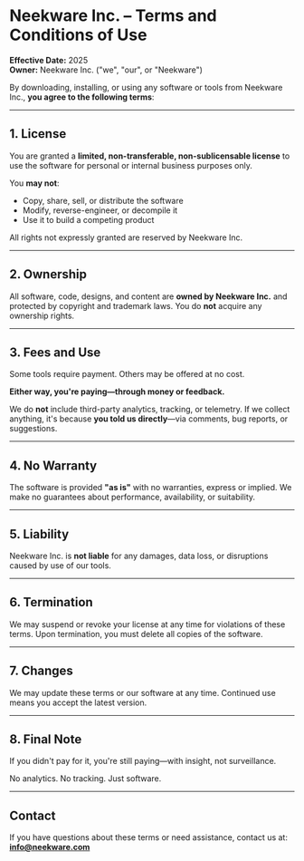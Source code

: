 # Neekware Inc. – Terms and Conditions of Use

**Effective Date:** 2025  
**Owner:** Neekware Inc. ("we", "our", or "Neekware")

By downloading, installing, or using any software or tools from Neekware Inc., **you agree to the following terms**:

---

## 1. License

You are granted a **limited, non-transferable, non-sublicensable license** to use the software for personal or internal business purposes only.

You **may not**:
- Copy, share, sell, or distribute the software
- Modify, reverse-engineer, or decompile it
- Use it to build a competing product

All rights not expressly granted are reserved by Neekware Inc.

---

## 2. Ownership

All software, code, designs, and content are **owned by Neekware Inc.** and protected by copyright and trademark laws. You do **not** acquire any ownership rights.

---

## 3. Fees and Use

Some tools require payment. Others may be offered at no cost.

**Either way, you're paying—through money or feedback.**

We do **not** include third-party analytics, tracking, or telemetry. If we collect anything, it's because **you told us directly**—via comments, bug reports, or suggestions.

---

## 4. No Warranty

The software is provided **"as is"** with no warranties, express or implied. We make no guarantees about performance, availability, or suitability.

---

## 5. Liability

Neekware Inc. is **not liable** for any damages, data loss, or disruptions caused by use of our tools.

---

## 6. Termination

We may suspend or revoke your license at any time for violations of these terms. Upon termination, you must delete all copies of the software.

---

## 7. Changes

We may update these terms or our software at any time. Continued use means you accept the latest version.

---

## 8. Final Note

If you didn't pay for it, you're still paying—with insight, not surveillance.

No analytics. No tracking. Just software.

---

## Contact

If you have questions about these terms or need assistance, contact us at: **info@neekware.com**
